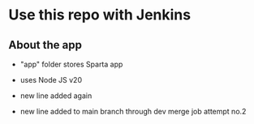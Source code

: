 # Use this repo with Jenkins

## About the app
- "app" folder stores Sparta app
- uses Node JS v20

- new line added again
- new line added to main branch through dev merge job attempt no.2
